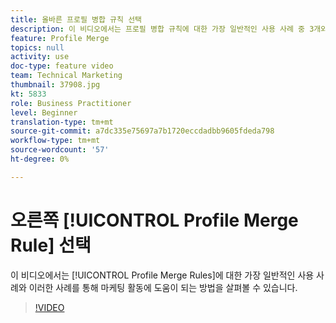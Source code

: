 ```yaml
---
title: 올바른 프로필 병합 규칙 선택
description: 이 비디오에서는 프로필 병합 규칙에 대한 가장 일반적인 사용 사례 중 3개와 이러한 사례를 통해 마케팅 활동에 도움이 되는 방법을 알아봅니다.
feature: Profile Merge
topics: null
activity: use
doc-type: feature video
team: Technical Marketing
thumbnail: 37908.jpg
kt: 5833
role: Business Practitioner
level: Beginner
translation-type: tm+mt
source-git-commit: a7dc335e75697a7b1720eccdadbb9605fdeda798
workflow-type: tm+mt
source-wordcount: '57'
ht-degree: 0%

---
```



# 오른쪽 [!UICONTROL Profile Merge Rule] 선택

이 비디오에서는 [!UICONTROL Profile Merge Rules]에 대한 가장 일반적인 사용 사례와 이러한 사례를 통해 마케팅 활동에 도움이 되는 방법을 살펴볼 수 있습니다.

>[!VIDEO](https://video.tv.adobe.com/v/37908/?quality=12&learn=on)
